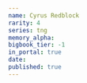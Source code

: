 ```yaml
---
name: Cyrus Redblock
rarity: 4
series: tng
memory_alpha:
bigbook_tier: -1
in_portal: true
date:
published: true
---
```



